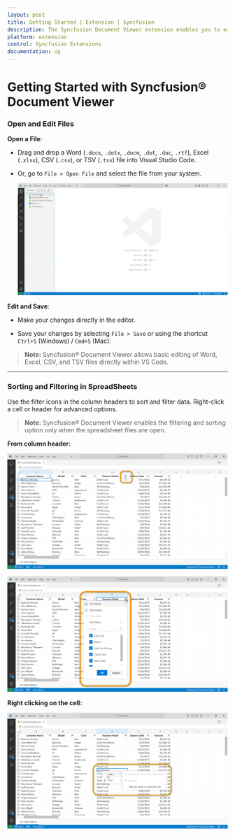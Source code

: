 ```yaml
---
layout: post
title: Getting Started | Extension | Syncfusion
description: The Syncfusion Document Viewer extension enables you to easily view and manage your documents within VSCode using our intuitive features.
platform: extension
control: Syncfusion Extensions
documentation: ug
---
```


# Getting Started with Syncfusion® Document Viewer

### Open and Edit Files

**Open a File**:

- Drag and drop a Word (`.docx`, `.dotx`, `.docm`, `.dot`, `.doc`, `.rtf`), Excel (`.xlsx`), CSV (`.csv`), or TSV (`.tsv`) file into Visual Studio Code.

- Or, go to `File > Open File` and select the file from your system.

    ![OpenFile](images/OpenFile.gif)

**Edit and Save**:

- Make your changes directly in the editor.

- Save your changes by selecting `File > Save` or using the shortcut `Ctrl+S` (Windows) / `Cmd+S` (Mac).

> **Note:** Syncfusion® Document Viewer allows basic editing of Word, Excel, CSV, and TSV files directly within VS Code.

---

### Sorting and Filtering in SpreadSheets

Use the filter icons in the column headers to sort and filter data. Right-click a cell or header for advanced options.

> **Note:** Syncfusion® Document Viewer enables the filtering and sorting option only when the spreadsheet files are open.

**From column header:**

   ![Filter-Icon](images/Filter-Icon.png)

   ![FilterDropdown](images/FilterDropdown.png)

**Right clicking on the cell:**

   ![CellFilter](images/CellFilter.png)